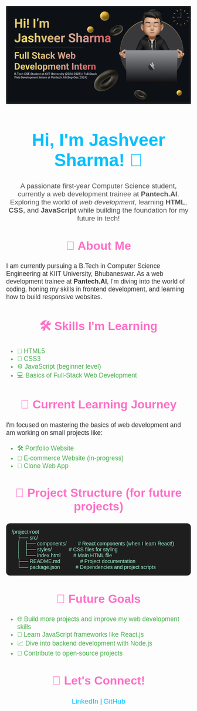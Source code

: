 <img src="https://github.com/JashveerSharma/JashveerSharma/blob/main/Screenshot%202024-10-03%20221905.png"  width="800" length="300">
<h1 align="center" style="font-family: 'Poppins', sans-serif; color: #00BFFF; font-size: 3rem;">
    Hi, I'm Jashveer Sharma! 👋
</h1>

<p align="center" style="font-family: 'Poppins', sans-serif; color: #555; font-size: 1.2rem;">
    A passionate first-year Computer Science student, currently a web development trainee at <strong>Pantech.AI</strong>. Exploring the world of <em>web development</em>, learning <strong>HTML</strong>, <strong>CSS</strong>, and <strong>JavaScript</strong> while building the foundation for my future in tech!
</p>

<h2 align="center" style="color: #FF6EC7; font-family: 'Orbitron', sans-serif; font-size: 2rem;">
    🔭 About Me
</h2>

<p style="font-family: 'Poppins', sans-serif; color: #333; font-size: 1.1rem;">
    I am currently pursuing a B.Tech in Computer Science Engineering at KIIT University, Bhubaneswar. As a web development trainee at <strong>Pantech.AI</strong>, I'm diving into the world of coding, honing my skills in frontend development, and learning how to build responsive websites.
</p>

<h2 align="center" style="color: #FF6EC7; font-family: 'Orbitron', sans-serif; font-size: 2rem;">
    🛠 Skills I'm Learning
</h2>

<ul style="color: #4CAF50; font-family: 'Poppins', sans-serif; font-size: 1.1rem;">
    <li>📄 HTML5</li>
    <li>🎨 CSS3</li>
    <li>⚙️ JavaScript (beginner level)</li>
    <li>💻 Basics of Full-Stack Web Development</li>
</ul>

<h2 align="center" style="color: #FF6EC7; font-family: 'Orbitron', sans-serif; font-size: 2rem;">
    🌱 Current Learning Journey
</h2>

<p style="font-family: 'Poppins', sans-serif; color: #333; font-size: 1.1rem;">
    I'm focused on mastering the basics of web development and am working on small projects like:
</p>
<ul style="color: #4CAF50; font-family: 'Poppins', sans-serif; font-size: 1.1rem;">
    <li>🛠 Portfolio Website</li>
    <li>🛒 E-commerce Website (in-progress)</li>
    <li>📱 Clone Web App</li>
</ul>

<h2 align="center" style="color: #FF6EC7; font-family: 'Orbitron', sans-serif; font-size: 2rem;">
    📂 Project Structure (for future projects)
</h2>

<pre style="background-color: #1E1E1E; color: #A0F6D2; font-family: 'Poppins', sans-serif; padding: 15px; border-radius: 10px; overflow: auto;">
/project-root
    ├── src/
    │   ├── components/        # React components (when I learn React!)
    │   ├── styles/            # CSS files for styling
    │   └── index.html         # Main HTML file
    ├── README.md              # Project documentation
    └── package.json           # Dependencies and project scripts
</pre>

<h2 align="center" style="color: #FF6EC7; font-family: 'Orbitron', sans-serif; font-size: 2rem;">
    🚀 Future Goals
</h2>

<ul style="color: #4CAF50; font-family: 'Poppins', sans-serif; font-size: 1.1rem;">
    <li>🌐 Build more projects and improve my web development skills</li>
    <li>🔧 Learn JavaScript frameworks like React.js</li>
    <li>📈 Dive into backend development with Node.js</li>
    <li>🚀 Contribute to open-source projects</li>
</ul>

<h2 align="center" style="color: #FF6EC7; font-family: 'Orbitron', sans-serif; font-size: 2rem;">
    🌌 Let's Connect!
</h2>

<p align="center">
    <a href="https://www.linkedin.com/in/jashveer-sharma" style="color: #00BFFF; text-decoration: none; font-family: 'Poppins', sans-serif; font-size: 1.2rem;">
        LinkedIn
    </a> | 
    <a href="https://github.com/jashveer-sharma" style="color: #00BFFF; text-decoration: none; font-family: 'Poppins', sans-serif; font-size: 1.2rem;">
        GitHub
    </a>
</p>



